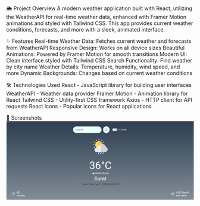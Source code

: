 🌦️ Project Overview
A modern weather application built with React, utilizing the WeatherAPI for real-time weather data, enhanced with Framer Motion animations and styled with Tailwind CSS. This app provides current weather conditions, forecasts, and more with a sleek, animated interface.

✨ Features
Real-time Weather Data: Fetches current weather and forecasts from WeatherAPI
Responsive Design: Works on all device sizes
Beautiful Animations: Powered by Framer Motion for smooth transitions
Modern UI: Clean interface styled with Tailwind CSS
Search Functionality: Find weather by city name
Weather Details: Temperature, humidity, wind speed, and more
Dynamic Backgrounds: Changes based on current weather conditions

🛠️ Technologies Used
React - JavaScript library for building user interfaces
WeatherAPI - Weather data provider
Framer Motion - Animation library for React
Tailwind CSS - Utility-first CSS framework
Axios - HTTP client for API requests
React Icons - Popular icons for React applications

📸 Screenshots
![App screenshot](https://github.com/metu2834/weather-app/blob/cfb96afc37996f43e70c19e7bf76e244b403d221/Weather1.png)
